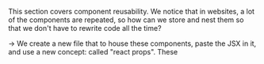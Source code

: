 This section covers component reusability. We notice that in websites, a lot of the components are repeated,
so how can we store and nest them so that we don't have to rewrite code all the time?

-> We create a new file that to house these components, paste the JSX in it, and use a new concept:
    called "react props". These 